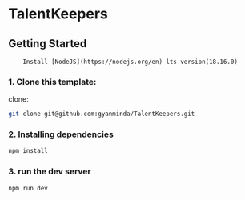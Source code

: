 # TalentKeepers

## Getting Started

```
    Install [NodeJS](https://nodejs.org/en) lts version(18.16.0)
```

### 1. Clone this template:

 clone:
 ```bash
 git clone git@github.com:gyanminda/TalentKeepers.git
 ```

### 2. Installing dependencies

```bash
npm install
```
### 3. run the dev server

```bash
npm run dev
```
